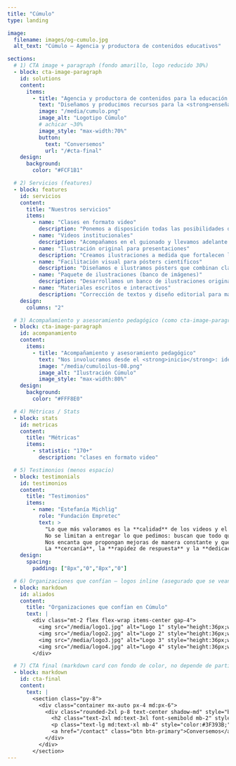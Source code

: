 ```yaml
---
title: "Cúmulo"
type: landing

image:
  filename: images/og-cumulo.jpg
  alt_text: "Cúmulo — Agencia y productora de contenidos educativos"

sections:
  # 1) CTA image + paragraph (fondo amarillo, logo reducido 30%)
  - block: cta-image-paragraph
    id: solutions
    content:
      items:
        - title: "Agencia y productora de contenidos para la educación y la ciencia"
          text: "Diseñamos y producimos recursos para la <strong>enseñanza y el aprendizaje</strong> en diversos formatos y plataformas. Acompañamos a <strong>docentes y organizaciones</strong> para fortalecer sus propuestas, elegir el formato adecuado para cada contenido, <strong>estructurar guiones</strong> de clases y crear materiales <strong>visuales, audiovisuales y escritos</strong> que acerquen sus iniciativas a las y los estudiantes."
          image: "/media/cumulo.png"
          image_alt: "Logotipo Cúmulo"
          # achicar ~30%
          image_style: "max-width:70%"
          button:
            text: "Conversemos"
            url: "/#cta-final"
    design:
      background:
        color: "#FCF1B1"

  # 2) Servicios (features)
  - block: features
    id: servicios
    content:
      title: "Nuestros servicios"
      items:
        - name: "Clases en formato video"
          description: "Ponemos a disposición todas las posibilidades del lenguaje audiovisual para diseñar clases que transformen la experiencia de tus estudiantes."
        - name: "Videos institucionales"
          description: "Acompañamos en el guionado y llevamos adelante la producción y edición de videos para presentar tu organización."
        - name: "Ilustración original para presentaciones"
          description: "Creamos ilustraciones a medida que fortalecen la comunicación visual de tus presentaciones. Definimos objetivos y estilo junto al equipo."
        - name: "Facilitación visual para pósters científicos"
          description: "Diseñamos e ilustramos pósters que combinan claridad conceptual y coherencia visual. Organizamos la información y destacamos aportes clave."
        - name: "Paquete de ilustraciones (banco de imágenes)"
          description: "Desarrollamos un banco de ilustraciones originales adaptable a múltiples formatos. Definimos líneas estéticas y temáticas de tu proyecto."
        - name: "Materiales escritos e interactivos"
          description: "Corrección de textos y diseño editorial para materiales de lectura e interactivos."
    design:
      columns: "2"

  # 3) Acompañamiento y asesoramiento pedagógico (como cta-image-paragraph, sin botón)
  - block: cta-image-paragraph
    id: acompanamiento
    content:
      items:
        - title: "Acompañamiento y asesoramiento pedagógico"
          text: "Nos involucramos desde el <strong>inicio</strong>: ideación, lenguajes, formatos y experiencias de aprendizaje. ¿Qué conviene contar en <strong>video</strong> y qué en <strong>material escrito</strong>? ¿La propuesta combina materiales e <strong>instancias sincrónicas</strong>? ¿Cómo articularlas sin repetir contenidos? Co-diseñamos rutas claras para que cada pieza cumpla un rol y el conjunto tenga <strong>coherencia</strong>."
          image: "/media/cumuloilus-08.png"
          image_alt: "Ilustración Cúmulo"
          image_style: "max-width:80%"
    design:
      background:
        color: "#FFF8E0"

  # 4) Métricas / Stats
  - block: stats
    id: metricas
    content:
      title: "Métricas"
      items:
        - statistic: "170+"
          description: "clases en formato video"

  # 5) Testimonios (menos espacio)
  - block: testimonials
    id: testimonios
    content:
      title: "Testimonios"
      items:
        - name: "Estefanía Michlig"
          role: "Fundación Empretec"
          text: >
            "Lo que más valoramos es la **calidad** de los videos y el enorme **compromiso** con el que trabajan.
            No se limitan a entregar lo que pedimos: buscan que todo quede **claro, atractivo y realmente útil** para el usuario.
            Nos encanta que propongan mejoras de manera constante y que se pongan manos a la obra para lograr un producto cada vez mejor.
            La **cercanía**, la **rapidez de respuesta** y la **dedicación** para asegurarse de que todo quede perfecto hacen que trabajar juntos sea siempre un gusto."
    design:
      spacing:
        padding: ["8px","0","8px","0"]

  # 6) Organizaciones que confían — logos inline (asegurado que se vean)
  - block: markdown
    id: aliados
    content:
      title: "Organizaciones que confían en Cúmulo"
      text: |
        <div class="mt-2 flex flex-wrap items-center gap-4">
          <img src="/media/logo1.jpg" alt="Logo 1" style="height:36px;width:auto" />
          <img src="/media/logo2.jpg" alt="Logo 2" style="height:36px;width:auto" />
          <img src="/media/logo3.jpg" alt="Logo 3" style="height:36px;width:auto" />
          <img src="/media/logo4.jpg" alt="Logo 4" style="height:36px;width:auto" />
        </div>

  # 7) CTA final (markdown card con fondo de color, no depende de partial)
  - block: markdown
    id: cta-final
    content:
      text: |
        <section class="py-8">
          <div class="container mx-auto px-4 md:px-6">
            <div class="rounded-2xl p-8 text-center shadow-md" style="background:#F4A26D;">
              <h2 class="text-2xl md:text-3xl font-semibold mb-2" style="color:#3F393B;">¿Arrancamos?</h2>
              <p class="text-lg md:text-xl mb-4" style="color:#3F393B;">Contanos tu idea y te ayudamos a convertirla en un recorrido claro para tus estudiantes.</p>
              <a href="/contact" class="btn btn-primary">Conversemos</a>
            </div>
          </div>
        </section>
---
```

